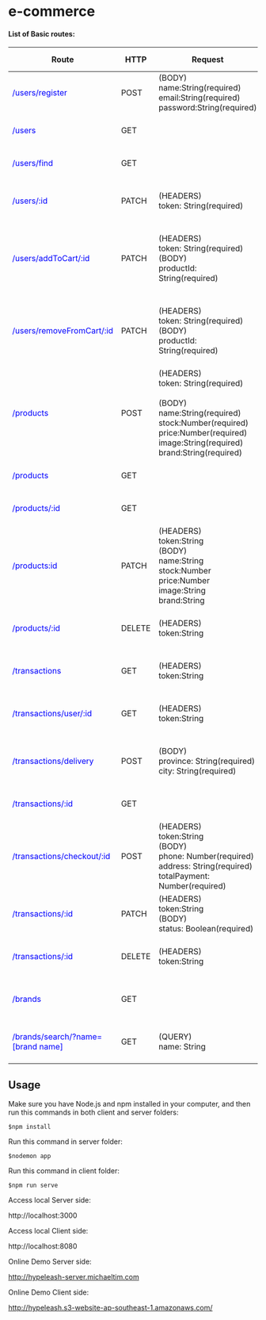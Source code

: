 # e-commerce

#### List of Basic routes:

| Route                                                        | HTTP   | Request                                                      | On Success                                                   | On Error                                                     | Description                                    |
| ------------------------------------------------------------ | ------ | ------------------------------------------------------------ | ------------------------------------------------------------ | ------------------------------------------------------------ | ---------------------------------------------- |
| <span style="color:#0000ff">/users/register</span>           | POST   | (BODY)<br />name:String(required)<br />email:String(required)<br />password:String(required)<br /> | Status: 201<br />Body: new users                             | Status: 400<br />Message: Path name/email/password is required | Register new user                              |
| <span style="color:#0000ff">/users</span>                    | GET    |                                                              | Status: 200<br />Body: all users                             | Status: 500<br />Message: internal server error              | Get all the users info                         |
| <span style="color:#0000ff">/users/find</span>               | GET    |                                                              | Status: 200<br />Body: found user                            | Status: 404<br />Message: not Found                          | Find a user with id                            |
| <span style="color:#0000ff">/users/:id</span>                | PATCH  | (HEADERS)<br />token: String(required)                       | Status: 200<br />Body: updated user                          | Status: 404<br />Message: not Found                          | Update a user                                  |
| <span style="color:#0000ff">/users/addToCart/:id</span>      | PATCH  | (HEADERS)<br />token: String(required)<br />(BODY)<br />productId: String(required) | Status:200<br />Body: updated user with new product in cart  | Status: 500<br />Message: internal server error              | Add new product to user's cart                 |
| <span style="color:#0000ff">/users/removeFromCart/:id</span> | PATCH  | (HEADERS)<br />token: String(required)<br />(BODY)<br />productId: String(required) | Status:200<br />Body: updated user with product removed from cart | Status: 500<br />Message: internal server error              | Remove a product from user's cart              |
| <span style="color:#0000ff">/products</span>                 | POST   | (HEADERS)<br />token: String(required)<br /><br />(BODY)<br />name:String(required)<br />stock:Number(required)<br />price:Number(required)<br />image:String(required)<br />brand:String(required) | Status:201<br />Body: created product                        | Status: 500<br />Message: internal server error              | Create new product                             |
| <span style="color:#0000ff">/products</span>                 | GET    |                                                              | Status: 200<br />Body: all products                          | Status: 500<br />Message: internal server error              | Get all the products                           |
| <span style="color:#0000ff">/products/:id</span>             | GET    |                                                              | Status: 200<br />Body: found product                         | Status: 404<br /><br />Message: not Found.                   | Find a product by id                           |
| <span style="color:#0000ff">/products:id</span>              | PATCH  | (HEADERS)<br />token:String<br />(BODY)<br />name:String<br />stock:Number<br />price:Number<br />image:String<br />brand:String | Status: 200<br />Body: updated product                       | Status: 404<br /><br />Message: not Found.                   | Update a product                               |
| <span style="color:#0000ff">/products/:id</span>             | DELETE | (HEADERS)<br />token:String<br />                            | Status: 200<br />Body: deleted product                       | Status: 404<br /><br />Message: not Found.                   | Delete a product                               |
| <span style="color:#0000ff">/transactions</span>             | GET    | (HEADERS)<br />token:String<br />                            | Status: 200<br />Body: all transactions                      | Status: 401<br /><br />Message: not allowed.                 | Find all transactions                          |
| <span style="color:#0000ff">/transactions/user/:id</span>    | GET    | (HEADERS)<br />token:String<br />                            | Status: 200<br />Body: found transactions                    | Status: 401<br />Message: not allowed.                       | Get transaction find by user id                |
| <span style="color:#0000ff">/transactions/delivery</span>    | POST   | (BODY)<br />province: String(required)<br />city: String(required) | Status: 201<br />Body: delivery cost                         | Status: 404<br />Message: the address you provided was not found. | Get delivery cost based from province and city |
| <span style="color:#0000ff">/transactions/:id</span>         | GET    |                                                              | Status: 200<br />Body: found transaction                     | Status: 404<br />Message: not Found.                         | Get transaction by id                          |
| <span style="color:#0000ff">/transactions/checkout/:id</span> | POST   | (HEADERS)<br />token:String<br />(BODY)<br />phone: Number(required)<br />address: String(required)<br />totalPayment: Number(required) | Status: 201<br />Body: new transaction                       | Status: 400<br />Message: Path phone/address is required     | Create new Transaction based from user's cart  |
| <span style="color:#0000ff">/transactions/:id</span>         | PATCH  | (HEADERS)<br />token:String<br />(BODY)<br />status: Boolean(required) | Status: 200<br />Body: updated transaction                   | Status: 404<br />Message: not Found.                         | Update transaction status                      |
| <span style="color:#0000ff">/transactions/:id</span>         | DELETE | (HEADERS)<br />token:String<br />                            | Status: 200<br />Body: deleted transaction                   | Status: 404<br />Message: not Found.                         | Delete a transaction                           |
| <span style="color:#0000ff">/brands</span>                   | GET    |                                                              | Status: 200<br />Body: all brands                            | Status: 500<br />Body: internal server error                 | Find all brands with products with it          |
| <span style="color:#0000ff">/brands/search/?name=[brand name]</span> | GET    | (QUERY)<br />name: String                                    | Status: 200<br />Body: found brand                           | Status: 404<br /><br />Message: not Found.                   | Get one brand with populated products          |

## Usage

Make sure you have Node.js and npm installed in your computer, and then run this commands in both client and server folders:

```
$npm install
```

Run this command in server folder:

```
$nodemon app
```

Run this command in client folder: 

```
$npm run serve
```

Access local Server side: 

http://localhost:3000

Access local Client side:

http://localhost:8080



Online Demo Server side:

http://hypeleash-server.michaeltim.com

Online Demo Client side:

http://hypeleash.s3-website-ap-southeast-1.amazonaws.com/
